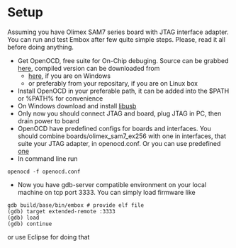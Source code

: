 # Setup #

Assuming you have Olimex SAM7 series board with JTAG interface adapter. You can run and test Embox after few quite simple steps. Please, read it all before doing anything.

  * Get OpenOCD, free suite for On-Chip debuging. Source can be grabbed [here](http://developer.berlios.de/project/showfiles.php?group_id=4148&release_id=17280), compiled version can be downloaded from
    * [here](http://www.freddiechopin.info/index.php/en/download/category/10-openocd-dev?download=49%3Aopenocd-0.5.0-dev-101028090816), if you are on Windows
    * or preferably from your repositary, if you are on Linux box
  * Install OpenOCD in your preferable path, it can be added into the $PATH or %PATH% for convenience
  * On Windows download and install [libusb](http://sourceforge.net/projects/libusb-win32/files/)
  * Only now you should connect JTAG and board, plug JTAG in PC, then drain power to board
  * OpenOCD have predefined configs for boards and interfaces. You should combine boards/olimex\_sam7\_ex256 with one in interfaces, that suite your JTAG adapter, in openocd.conf. Or you can use predefined [one](http://embox.googlecode.com/files/openocd.cfg)
  * In command line run
```
openocd -f openocd.conf
```
  * Now you have gdb-server compatible environment on your local machine on tcp port 3333. You can simply load firmware like
```
gdb build/base/bin/embox # provide elf file
(gdb) target extended-remote :3333
(gdb) load
(gdb) continue
```
or use Eclipse for doing that